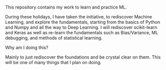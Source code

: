 This repository contains my work to learn and practice ML. 

During these holidays, I have taken the initiative, to rediscover Machine Learning, and explore the 
fundamentals, starting from the basics of Python and Numpy and all the way to Deep Learning. I will 
rediscover scikit-learn and Keras as well as re-learn the fundamentals such as Bias/Variance, 
ML debugging, and methods of statistical learning. 

Why am I doing this? 

Mainly to just rediscover the foundations and be crystal clear on them. This will be one of many 
things that I plan on doing. 

